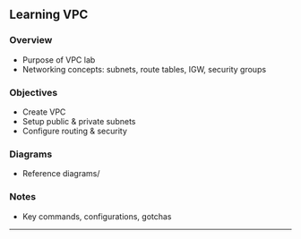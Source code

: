 ## **Learning VPC**

### Overview

* Purpose of VPC lab
* Networking concepts: subnets, route tables, IGW, security groups

### Objectives

* Create VPC
* Setup public & private subnets
* Configure routing & security

### Diagrams

* Reference diagrams/

### Notes

* Key commands, configurations, gotchas

---